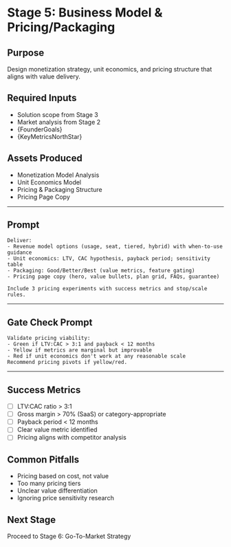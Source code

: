 # Stage 5: Business Model & Pricing/Packaging

## Purpose
Design monetization strategy, unit economics, and pricing structure that aligns with value delivery.

## Required Inputs
- Solution scope from Stage 3
- Market analysis from Stage 2
- {FounderGoals}
- {KeyMetricsNorthStar}

## Assets Produced
- Monetization Model Analysis
- Unit Economics Model
- Pricing & Packaging Structure
- Pricing Page Copy

---

## Prompt

```
Deliver:
- Revenue model options (usage, seat, tiered, hybrid) with when-to-use guidance
- Unit economics: LTV, CAC hypothesis, payback period; sensitivity table
- Packaging: Good/Better/Best (value metrics, feature gating)
- Pricing page copy (hero, value bullets, plan grid, FAQs, guarantee)

Include 3 pricing experiments with success metrics and stop/scale rules.
```

---

## Gate Check Prompt

```
Validate pricing viability:
- Green if LTV:CAC > 3:1 and payback < 12 months
- Yellow if metrics are marginal but improvable
- Red if unit economics don't work at any reasonable scale
Recommend pricing pivots if yellow/red.
```

---

## Success Metrics
- [ ] LTV:CAC ratio > 3:1
- [ ] Gross margin > 70% (SaaS) or category-appropriate
- [ ] Payback period < 12 months
- [ ] Clear value metric identified
- [ ] Pricing aligns with competitor analysis

## Common Pitfalls
- Pricing based on cost, not value
- Too many pricing tiers
- Unclear value differentiation
- Ignoring price sensitivity research

## Next Stage
Proceed to Stage 6: Go-To-Market Strategy